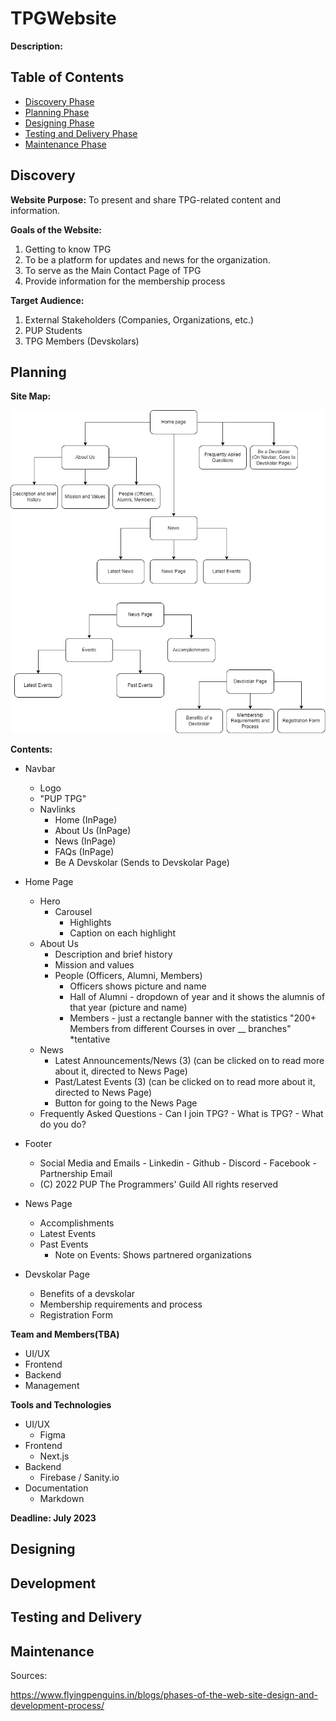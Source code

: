 # TPGWebsite
**Description:**

## Table of Contents
- [Discovery Phase](#discovery)
- [Planning Phase](#planning)
- [Designing Phase](#designing)
- [Testing and Delivery Phase](#testing-and-delivery)
- [Maintenance Phase](#maintenance)

## Discovery
**Website Purpose:** To present and share TPG-related content and information.

**Goals of the Website:** 
1. Getting to know TPG 
2. To be a platform for updates and news for the organization.
3. To serve as the Main Contact Page of TPG
4. Provide information for the membership process

**Target Audience:**
1. External Stakeholders (Companies, Organizations, etc.)
2. PUP Students
3. TPG Members (Devskolars)

## Planning
**Site Map:**

![Site Map](Sitemap.png)

**Contents:**

- Navbar
    - Logo
    - "PUP TPG"
    - Navlinks
        - Home (InPage)
        - About Us (InPage)
        - News (InPage)
        - FAQs (InPage)
        - Be A Devskolar (Sends to Devskolar Page)

- Home Page
    - Hero
        - Carousel
            - Highlights
            - Caption on each highlight
    - About Us
        - Description and brief history
        - Mission and values
        - People (Officers, Alumni, Members)
            - Officers shows picture and name
            - Hall of Alumni - dropdown of year and it shows the alumnis of that year (picture and name)
            - Members - just a rectangle banner with the statistics "200+ Members from different Courses in over __ branches" *tentative
    - News 
        - Latest Announcements/News (3) (can be clicked on to read more about it, directed to News Page)
        - Past/Latest Events (3) (can be clicked on to read more about it, directed to News Page)
        - Button for going to the News Page
    - Frequently Asked Questions
            - Can I join TPG?
            - What is TPG?
            - What do you do?

- Footer
    - Social Media and Emails
            - Linkedin
            - Github
            - Discord
            - Facebook
            - Partnership Email
    - (C) 2022 PUP The Programmers' Guild All rights reserved

- News Page
    - Accomplishments
    - Latest Events
    - Past Events
        - Note on Events: Shows partnered organizations

- Devskolar Page
    - Benefits of a devskolar
    - Membership requirements and process
    - Registration Form

**Team and Members(TBA)**
- UI/UX
- Frontend
- Backend
- Management

**Tools and Technologies**
- UI/UX
    - Figma
- Frontend
    - Next.js
- Backend
    - Firebase / Sanity.io
- Documentation
    - Markdown

**Deadline: July 2023**

## Designing

## Development

## Testing and Delivery

## Maintenance


Sources:

https://www.flyingpenguins.in/blogs/phases-of-the-web-site-design-and-development-process/
